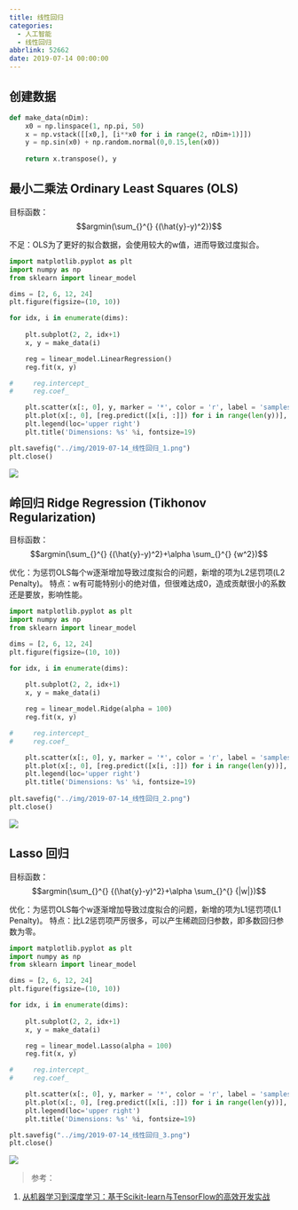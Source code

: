 ```yaml
---
title: 线性回归
categories:
  - 人工智能
  - 线性回归
abbrlink: 52662
date: 2019-07-14 00:00:00
---
```


## 创建数据


```python
def make_data(nDim):
    x0 = np.linspace(1, np.pi, 50)
    x = np.vstack([[x0,], [i**x0 for i in range(2, nDim+1)]])
    y = np.sin(x0) + np.random.normal(0,0.15,len(x0))
    
    return x.transpose(), y
```

## 最小二乘法 Ordinary Least Squares (OLS)

目标函数：
$$argmin(\sum_{}^{} {(\hat{y}-y)^2})$$

不足：OLS为了更好的拟合数据，会使用较大的w值，进而导致过度拟合。


```python
import matplotlib.pyplot as plt
import numpy as np
from sklearn import linear_model

dims = [2, 6, 12, 24]
plt.figure(figsize=(10, 10))

for idx, i in enumerate(dims):
    
    plt.subplot(2, 2, idx+1)
    x, y = make_data(i)

    reg = linear_model.LinearRegression()
    reg.fit(x, y)

#     reg.intercept_
#     reg.coef_

    plt.scatter(x[:, 0], y, marker = '*', color = 'r', label = 'samples')
    plt.plot(x[:, 0], [reg.predict([x[i, :]]) for i in range(len(y))], linestyle = '--', label = 'model')
    plt.legend(loc='upper right')
    plt.title('Dimensions: %s' %i, fontsize=19)

plt.savefig("../img/2019-07-14_线性回归_1.png")
plt.close()
```

![](/img/2019-07-14_线性回归_1.png)

## 岭回归 Ridge Regression (Tikhonov Regularization)

目标函数：
$$argmin(\sum_{}^{} {(\hat{y}-y)^2}+\alpha \sum_{}^{} {w^2})$$

优化：为惩罚OLS每个w逐渐增加导致过度拟合的问题，新增的项为L2惩罚项(L2 Penalty)。
特点：w有可能特别小的绝对值，但很难达成0，造成贡献很小的系数还是要放，影响性能。


```python
import matplotlib.pyplot as plt
import numpy as np
from sklearn import linear_model

dims = [2, 6, 12, 24]
plt.figure(figsize=(10, 10))

for idx, i in enumerate(dims):
    
    plt.subplot(2, 2, idx+1)
    x, y = make_data(i)

    reg = linear_model.Ridge(alpha = 100)
    reg.fit(x, y)

#     reg.intercept_
#     reg.coef_

    plt.scatter(x[:, 0], y, marker = '*', color = 'r', label = 'samples')
    plt.plot(x[:, 0], [reg.predict([x[i, :]]) for i in range(len(y))], linestyle = '--', label = 'model')
    plt.legend(loc='upper right')
    plt.title('Dimensions: %s' %i, fontsize=19)
    
plt.savefig("../img/2019-07-14_线性回归_2.png")
plt.close()
```

![](/img/2019-07-14_线性回归_2.png)

## Lasso 回归

目标函数：
$$argmin(\sum_{}^{} {(\hat{y}-y)^2}+\alpha \sum_{}^{} {|w|})$$

优化：为惩罚OLS每个w逐渐增加导致过度拟合的问题，新增的项为L1惩罚项(L1 Penalty)。
特点：比L2惩罚项严厉很多，可以产生稀疏回归参数，即多数回归参数为零。


```python
import matplotlib.pyplot as plt
import numpy as np
from sklearn import linear_model

dims = [2, 6, 12, 24]
plt.figure(figsize=(10, 10))

for idx, i in enumerate(dims):
    
    plt.subplot(2, 2, idx+1)
    x, y = make_data(i)

    reg = linear_model.Lasso(alpha = 100)
    reg.fit(x, y)

#     reg.intercept_
#     reg.coef_

    plt.scatter(x[:, 0], y, marker = '*', color = 'r', label = 'samples')
    plt.plot(x[:, 0], [reg.predict([x[i, :]]) for i in range(len(y))], linestyle = '--', label = 'model')
    plt.legend(loc='upper right')
    plt.title('Dimensions: %s' %i, fontsize=19)

plt.savefig("../img/2019-07-14_线性回归_3.png")
plt.close()
```

![](/img/2019-07-14_线性回归_3.png)

> 参考：

1. [从机器学习到深度学习：基于Scikit-learn与TensorFlow的高效开发实战](http://www.broadview.com.cn/book/5337)
